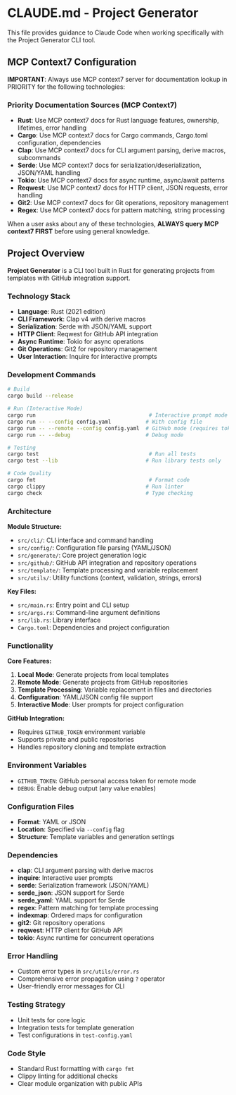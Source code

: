 # CLAUDE.md - Project Generator

This file provides guidance to Claude Code when working specifically with the Project Generator CLI tool.

## MCP Context7 Configuration

**IMPORTANT**: Always use MCP context7 server for documentation lookup in PRIORITY for the following technologies:

### Priority Documentation Sources (MCP Context7)
- **Rust**: Use MCP context7 docs for Rust language features, ownership, lifetimes, error handling
- **Cargo**: Use MCP context7 docs for Cargo commands, Cargo.toml configuration, dependencies
- **Clap**: Use MCP context7 docs for CLI argument parsing, derive macros, subcommands
- **Serde**: Use MCP context7 docs for serialization/deserialization, JSON/YAML handling
- **Tokio**: Use MCP context7 docs for async runtime, async/await patterns
- **Reqwest**: Use MCP context7 docs for HTTP client, JSON requests, error handling
- **Git2**: Use MCP context7 docs for Git operations, repository management
- **Regex**: Use MCP context7 docs for pattern matching, string processing

When a user asks about any of these technologies, **ALWAYS query MCP context7 FIRST** before using general knowledge.

## Project Overview

**Project Generator** is a CLI tool built in Rust for generating projects from templates with GitHub integration support.

### Technology Stack
- **Language**: Rust (2021 edition)
- **CLI Framework**: Clap v4 with derive macros
- **Serialization**: Serde with JSON/YAML support
- **HTTP Client**: Reqwest for GitHub API integration
- **Async Runtime**: Tokio for async operations
- **Git Operations**: Git2 for repository management
- **User Interaction**: Inquire for interactive prompts

### Development Commands

```bash
# Build
cargo build --release

# Run (Interactive Mode)
cargo run                                    # Interactive prompt mode
cargo run -- --config config.yaml           # With config file
cargo run -- --remote --config config.yaml  # GitHub mode (requires token)
cargo run -- --debug                        # Debug mode

# Testing
cargo test                                   # Run all tests
cargo test --lib                            # Run library tests only

# Code Quality
cargo fmt                                    # Format code
cargo clippy                                # Run linter
cargo check                                 # Type checking
```

### Architecture

**Module Structure:**
- `src/cli/`: CLI interface and command handling
- `src/config/`: Configuration file parsing (YAML/JSON)
- `src/generate/`: Core project generation logic
- `src/github/`: GitHub API integration and repository operations
- `src/template/`: Template processing and variable replacement
- `src/utils/`: Utility functions (context, validation, strings, errors)

**Key Files:**
- `src/main.rs`: Entry point and CLI setup
- `src/args.rs`: Command-line argument definitions
- `src/lib.rs`: Library interface
- `Cargo.toml`: Dependencies and project configuration

### Functionality

**Core Features:**
1. **Local Mode**: Generate projects from local templates
2. **Remote Mode**: Generate projects from GitHub repositories
3. **Template Processing**: Variable replacement in files and directories
4. **Configuration**: YAML/JSON config file support
5. **Interactive Mode**: User prompts for project configuration

**GitHub Integration:**
- Requires `GITHUB_TOKEN` environment variable
- Supports private and public repositories
- Handles repository cloning and template extraction

### Environment Variables
- `GITHUB_TOKEN`: GitHub personal access token for remote mode
- `DEBUG`: Enable debug output (any value enables)

### Configuration Files
- **Format**: YAML or JSON
- **Location**: Specified via `--config` flag
- **Structure**: Template variables and generation settings

### Dependencies
- **clap**: CLI argument parsing with derive macros
- **inquire**: Interactive user prompts
- **serde**: Serialization framework (JSON/YAML)
- **serde_json**: JSON support for Serde
- **serde_yaml**: YAML support for Serde
- **regex**: Pattern matching for template processing
- **indexmap**: Ordered maps for configuration
- **git2**: Git repository operations
- **reqwest**: HTTP client for GitHub API
- **tokio**: Async runtime for concurrent operations

### Error Handling
- Custom error types in `src/utils/error.rs`
- Comprehensive error propagation using `?` operator
- User-friendly error messages for CLI

### Testing Strategy
- Unit tests for core logic
- Integration tests for template generation
- Test configurations in `test-config.yaml`

### Code Style
- Standard Rust formatting with `cargo fmt`
- Clippy linting for additional checks
- Clear module organization with public APIs